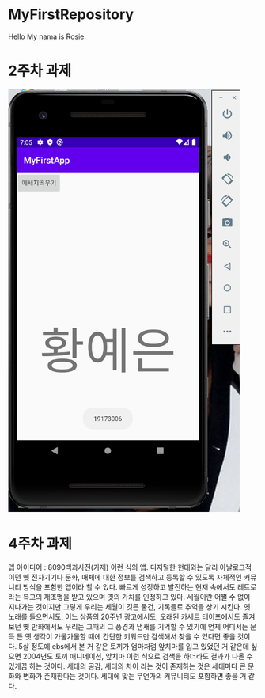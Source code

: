 # MyFirstRepository
Hello My nama is Rosie
# 2주차 과제
<img src="./png/2week.png"></img>

# 4주차 과제
앱 아이디어 : 8090백과사전(가제) 이런 식의 앱. 디지털한 현대와는 달리 아날로그적이던 옛 전자기기나 문화, 매체에 대한 정보를 검색하고 등록할 수 있도록 자체적인 커뮤니티 방식을 포함한 앱이라 할 수 있다. 빠르게 성장하고 발전하는 현재 속에서도 레트로 라는 복고의 재조명을 받고 있으며 옛의 가치를 인정하고 있다. 세월이란 어쩔 수 없이 지나가는 것이지만 그렇게 우리는 세월이 깃든 물건, 기록들로 추억을 상기 시킨다. 옛 노래를 들으면서도, 어느 상품의 20주년 광고에서도, 오래된 카세트 테이프에서도 즐겨보던 옛 만화에서도 우리는 그때의 그 풍경과 냄새를 기억할 수 있기에 언제 어디서든 문득 든 옛 생각이 가물가물할 때에 간단한 키워드만 검색해서 찾을 수 있다면 좋을 것이다. 5살 정도에 ebs에서 본 거 같은 토끼가 엄마처럼 앞치마를 입고 있었던 거 같은데 싶으면 2004년도 토끼 애니메이션, 앞치마 이런 식으로 검색을 하더라도 결과가 나올 수 있게끔 하는 것이다. 세대의 공감, 세대의 차이 라는 것이 존재하는 것은 세대마다 큰 문화와 변화가 존재한다는 것이다. 세대에 맞는 무언가의 커뮤니티도 포함하면 좋을 거 같다.   
